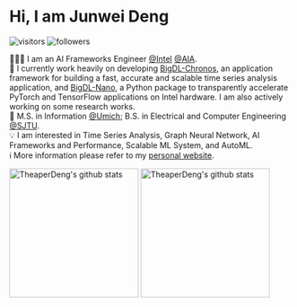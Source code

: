 # Hi, I am Junwei Deng

![visitors](https://visitor-badge.glitch.me/badge?page_id=theaperdeng.theaperdeng) ![followers](https://img.shields.io/github/followers/theaperdeng)

👨🏽‍💻 I am an AI Frameworks Engineer <a href="https://www.intel.com">@Intel</a> <a href="https://www.intel.com/content/www/us/en/developer/topic-technology/artificial-intelligence/overview.html">@AIA</a>.<br>
🚀 I currently work heavily on developing <a href="https://testbigdldocshane.readthedocs.io/en/rddocs-toc/doc/Chronos/index.html">BigDL-Chronos</a>, 
an application framework for building a fast, accurate and scalable time series analysis application, and <a href="https://testbigdldocshane.readthedocs.io/en/rddocs-toc/doc/Nano/index.html">BigDL-Nano</a>, a Python package to transparently accelerate PyTorch and TensorFlow applications on Intel hardware. I am also actively working on some research works.<br>
🏫 M.S. in Information <a href="https://umich.edu">@Umich</a>; B.S. in Electrical and Computer Engineering <a href="https://sjtu.edu.cn">@SJTU</a>.<br>
💡 I am interested in Time Series Analysis, Graph Neural Network, AI Frameworks and Performance, Scalable ML System, and AutoML.<br>
ℹ️ More information please refer to my [personal website](https://theaperdeng.github.io/).

<p align="left">
<img alt="TheaperDeng's github stats" height='230' src="https://github-readme-stats.vercel.app/api?username=theaperdeng&show_icons=true&include_all_commits=true">
<img alt="TheaperDeng's github stats" height='230' src="https://github-readme-stats.vercel.app/api/top-langs/?username=theaperdeng">
</p>

